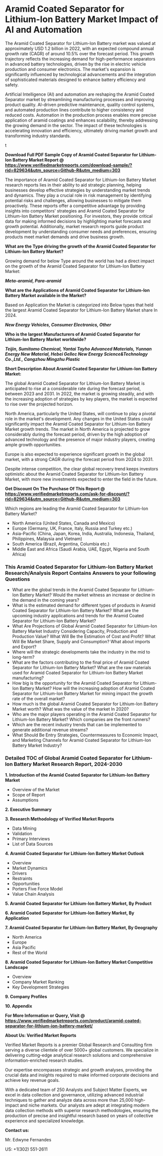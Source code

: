 <meta name="title" content="Global  Aramid Coated Separator for Lithium-Ion Battery Market Impact of AI and Automation"><meta name="description" content="  The Aramid Coated Separator for Lithium-Ion Battery market was valued at approximately USD 1.2 billion in 2022, with an expected compound annual growth rate (CAGR) o"><meta name="title" content=" Aramid Coated Separator for Lithium-Ion Battery Market Size, Share, Scope, Trends, Growth, Opportunities, Analysis, Forecast"> <h1>Aramid Coated Separator for Lithium-Ion Battery Market Impact of AI and Automation</h1> <p>The Aramid Coated Separator for Lithium-Ion Battery market was valued at approximately USD 1.2 billion in 2022, with an expected compound annual growth rate (CAGR) of around 10.5% over the forecast period. This growth trajectory reflects the increasing demand for high-performance separators in advanced battery technologies, driven by the rise in electric vehicle production and consumer electronics. The market's expansion is significantly influenced by technological advancements and the integration of sophisticated materials designed to enhance battery efficiency and safety.</p> <p>Artificial Intelligence (AI) and automation are reshaping the Aramid Coated Separator market by streamlining manufacturing processes and improving product quality. AI-driven predictive maintenance, quality control systems, and automated production lines contribute to higher consistency and reduced costs. Automation in the production process enables more precise application of aramid coatings and enhances scalability, thereby addressing the growing demand in the sector. The impact of these technologies is accelerating innovation and efficiency, ultimately driving market growth and transforming industry standards.</p> t</p><p id="" class=""><strong>Download Full PDF Sample Copy of Aramid Coated Separator for Lithium-Ion Battery Market Report @ <a href="https://www.verifiedmarketreports.com/download-sample/?rid=829634&utm_source=Github-R&utm_medium=303" target="_blank">https://www.verifiedmarketreports.com/download-sample/?rid=829634&utm_source=Github-R&utm_medium=303</a></strong></p><p>The importance of&nbsp;Aramid Coated Separator for Lithium-Ion Battery Market research reports lies in their ability to aid strategic planning, helping businesses develop effective strategies by understanding market trends and dynamics. They play a crucial role in risk management by identifying potential risks and challenges, allowing businesses to mitigate them proactively. These reports offer a competitive advantage by providing insights into competitors' strategies and Aramid Coated Separator for Lithium-Ion Battery Market positioning. For investors, they provide critical data for making informed decisions by highlighting market forecasts and growth potential. Additionally, market research reports guide product development by understanding consumer needs and preferences, ensuring products meet market demands and drive business growth.</p><p><strong>What are the&nbsp;Type driving the growth of the Aramid Coated Separator for Lithium-Ion Battery Market?</strong></p><p id="" class="">Growing demand for below Type around the world has had a direct impact on the growth of the Aramid Coated Separator for Lithium-Ion Battery Market:</p><em><strong>Meta-aramid, Para-aramid</strong></em></p><strong>What are the&nbsp;Applications&nbsp;of Aramid Coated Separator for Lithium-Ion Battery Market available in the Market?</strong></p><p id="" class="">Based on Application the Market is categorized into Below types that held the largest Aramid Coated Separator for Lithium-Ion Battery Market share In 2024.</p><em><strong>New Energy Vehicles, Consumer Electronics, Other</strong></em></p><strong>Who is the largest Manufacturers of Aramid Coated Separator for Lithium-Ion Battery Market worldwide?</strong></p><p><em><strong>Teijin, Sumitomo Chemical, Yantai Tayho Advanced Materials, Yunnan Energy New Material, Hebei Gellec New Energy Science&Technology Co.,Ltd., Cangzhou Mingzhu Plastic</strong></em></p><p id="" class=""><strong>Short Description About Aramid Coated Separator for Lithium-Ion Battery Market:</strong></p><p>The global Aramid Coated Separator for Lithium-Ion Battery Market is anticipated to rise at a considerable rate during the forecast period, between 2023 and 2031. In 2022, the market is growing steadily, and with the increasing adoption of strategies by key players, the market is expected to rise over the projected horizon.</p><p>North America, particularly the United States, will continue to play a pivotal role in the market's development. Any changes in the United States could significantly impact the Aramid Coated Separator for Lithium-Ion Battery Market growth trends. The market in North America is projected to grow considerably during the forecast period, driven by the high adoption of advanced technology and the presence of major industry players, creating ample growth opportunities.</p><p>Europe is also expected to experience significant growth in the global market, with a strong CAGR during the forecast period from 2024 to 2031.</p><p>Despite intense competition, the clear global recovery trend keeps investors optimistic about the Aramid Coated Separator for Lithium-Ion Battery Market, with more new investments expected to enter the field in the future.</p><p id="" class=""><strong>Get Discount On The Purchase Of This Report @ <a href="https://www.verifiedmarketreports.com/ask-for-discount/?rid=829634&utm_source=Github-R&utm_medium=303" target="_blank">https://www.verifiedmarketreports.com/ask-for-discount/?rid=829634&utm_source=Github-R&utm_medium=303</a></strong></p>Which regions are leading the Aramid Coated Separator for Lithium-Ion Battery Market?</p><ul><li>North America (United States, Canada and Mexico)</li><li>Europe (Germany, UK, France, Italy, Russia and Turkey etc.)</li><li>Asia-Pacific (China, Japan, Korea, India, Australia, Indonesia, Thailand, Philippines, Malaysia and Vietnam)</li><li>South America (Brazil, Argentina, Columbia etc.)</li><li>Middle East and Africa (Saudi Arabia, UAE, Egypt, Nigeria and South Africa)</li></ul><h3 id="" class="">This Aramid Coated Separator for Lithium-Ion Battery Market Research/Analysis Report Contains Answers to your following Questions</h3><ul><li>What are the global trends in the Aramid Coated Separator for Lithium-Ion Battery Market? Would the market witness an increase or decline in the demand in the coming years?</li><li>What is the estimated demand for different types of products in Aramid Coated Separator for Lithium-Ion Battery Market? What are the upcoming industry applications and trends for the Aramid Coated Separator for Lithium-Ion Battery Market?</li><li>What Are Projections of Global Aramid Coated Separator for Lithium-Ion Battery Market Industry Considering Capacity, Production and Production Value? What Will Be the Estimation of Cost and Profit? What Will Be Market Share, Supply and Consumption? What about imports and Export?</li><li>Where will the strategic developments take the industry in the mid to long-term?</li><li>What are the factors contributing to the final price of Aramid Coated Separator for Lithium-Ion Battery Market? What are the raw materials used for Aramid Coated Separator for Lithium-Ion Battery Market manufacturing?</li><li>How big is the opportunity for the Aramid Coated Separator for Lithium-Ion Battery Market? How will the increasing adoption of Aramid Coated Separator for Lithium-Ion Battery Market for mining impact the growth rate of the overall market?</li><li>How much is the global Aramid Coated Separator for Lithium-Ion Battery Market worth? What was the value of the market In 2020?</li><li>Who are the major players operating in the Aramid Coated Separator for Lithium-Ion Battery Market? Which companies are the front runners?</li><li>Which are the recent industry trends that can be implemented to generate additional revenue streams?</li><li>What Should Be Entry Strategies, Countermeasures to Economic Impact, and Marketing Channels for Aramid Coated Separator for Lithium-Ion Battery Market Industry?</li></ul><h3 id="" class="">Detailed TOC of Global Aramid Coated Separator for Lithium-Ion Battery Market Research Report, 2024-2030</h3><p id="" class=""><strong>1. Introduction of the Aramid Coated Separator for Lithium-Ion Battery Market</strong></p><ul><li>Overview of the Market</li><li>Scope of Report</li><li>Assumptions</li></ul><p id="" class=""><strong>2. Executive Summary</strong></p><p id="" class=""><strong>3. Research Methodology of Verified Market Reports</strong></p><ul><li>Data Mining</li><li>Validation</li><li>Primary Interviews</li><li>List of Data Sources</li></ul><p id="" class=""><strong>4. Aramid Coated Separator for Lithium-Ion Battery Market Outlook</strong></p><ul><li>Overview</li><li>Market Dynamics</li><li>Drivers</li><li>Restraints</li><li>Opportunities</li><li>Porters Five Force Model</li><li>Value Chain Analysis</li></ul><p id="" class=""><strong>5. Aramid Coated Separator for Lithium-Ion Battery Market, By Product</strong></p><p id="" class=""><strong>6. Aramid Coated Separator for Lithium-Ion Battery Market, By Application</strong></p><p id="" class=""><strong>7. Aramid Coated Separator for Lithium-Ion Battery Market, By Geography</strong></p><ul><li>North America</li><li>Europe</li><li>Asia Pacific</li><li>Rest of the World</li></ul><p id="" class=""><strong>8. Aramid Coated Separator for Lithium-Ion Battery Market Competitive Landscape</strong></p><ul><li>Overview</li><li>Company Market Ranking</li><li>Key Development Strategies</li></ul><p id="" class=""><strong>9. Company Profiles</strong></p><p id="" class=""><strong>10. Appendix</strong></p><p id="" class=""><strong>For More Information or Query, Visit @ <a href="https://www.verifiedmarketreports.com/product/aramid-coated-separator-for-lithium-ion-battery-market/" target="_blank">https://www.verifiedmarketreports.com/product/aramid-coated-separator-for-lithium-ion-battery-market/</a></strong></p><p id="" class=""><strong>About Us: Verified Market Reports</strong></p><p id="" class="">Verified Market Reports is a premier Global Research and Consulting firm serving a diverse clientele of over 5000+ global customers. We specialize in delivering cutting-edge analytical research solutions and comprehensive information-enriched research studies.</p><p id="" class="">Our expertise encompasses strategic and growth analyses, providing the crucial data and insights required to make informed corporate decisions and achieve key revenue goals.</p><p id="" class="">With a dedicated team of 250 Analysts and Subject Matter Experts, we excel in data collection and governance, utilizing advanced industrial techniques to gather and analyze data across more than 25,000 high-impact and niche markets. Our analysts are adept at integrating modern data collection methods with superior research methodologies, ensuring the production of precise and insightful research based on years of collective experience and specialized knowledge.</p><p id="" class=""><strong>Contact us:</strong></p><p id="" class="">Mr. Edwyne Fernandes</p><p id="" class="">US: +1(302) 551-2611</p>